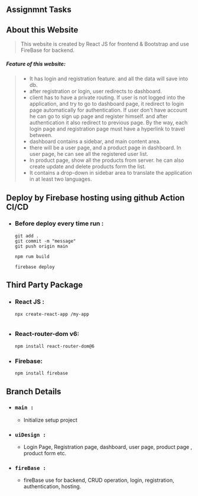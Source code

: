 ## Assignmnt Tasks


## About this Website
> This website is created by React JS for frontend & Bootstrap and use FireBase for backend.
##### Feature of this website: 
  > - It has login and registration feature. and all the data will save into db.
  > - after registration or login, user redirects to dashboard.
  > - client has to have a private routing. If user is not logged into the application, and try to go to dashboard page, it redirect to login page automatically for authentication. If user don't have account he can go to sign up page and register himself. and after authentication it also redirect to previous page. By the way, each login page and registration page must have a hyperlink to travel between.
  > - dashboard contains a sidebar, and main content area. 
  > - there will be a user page, and a product page in dashboard. In user page, he can see all the registered user list. 
  > - In product page, show all the products from server. he can also create update and delete products form the list.
  > - It contains a drop-down in sidebar area to translate the application in at least two languages.


 
 ## Deploy by Firebase hosting using github Action CI/CD
 - ### Before deploy every time run :
    ```
    git add .
    git commit -m "message"
    git push origin main
    ```
    ```
    npm rum build
    ```
    ```
    firebase deploy
    ```
   
## Third Party Package
 - ### React JS :
    ```
    npx create-react-app /my-app
    ```
    ```
 - ### React-router-dom v6: 
    ```
    npm install react-router-dom@6
    ```
  - ### Firebase: 
    ```
    npm install firebase
    ```

## Branch Details
  - ### `main :`
    - Initialize setup project
  - ### `uiDesign :`
    - Login Page, Registration page, dashboard, user page, product page , product form etc.
  - ### `fireBase :`
    - fireBase use for backend, CRUD operation, login, registration, authentication, hosting.
